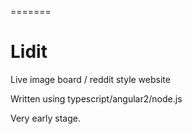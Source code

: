 =======
# Lidit
Live image board / reddit style website  

Written using typescript/angular2/node.js

Very early stage.
